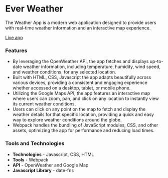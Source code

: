 # Ever Weather
The Weather App is a modern web application designed to provide users with real-time weather information and an interactive map experience.

[Live app](https://everweather.netlify.app)

### Features
- By leveraging the OpenWeather API, the app fetches and displays up-to-date weather information, including temperature, humidity, wind speed, and weather conditions, for any selected location.
- Built with HTML, CSS, Javascript the app adapts beautifully across various devices, providing a consistent and engaging experience whether accessed on a desktop, tablet, or mobile phone.
- Utilizing the Google Maps API, the app features an interactive map where users can zoom, pan, and click on any location to instantly view its current weather conditions.
- Users can click on any point on the map to fetch and display the weather details for that specific location, providing a quick and easy way to explore weather conditions around the globe.
- Webpack handles the bundling of JavaScript modules, CSS, and other assets, optimizing the app for performance and reducing load times.



### Tools and Technologies
- **Technologies** - Javascript, CSS, HTML
- **Tools** - Webpack
- **API** - OpenWeather and Google Map
- **Javascript Library** - date-fns
